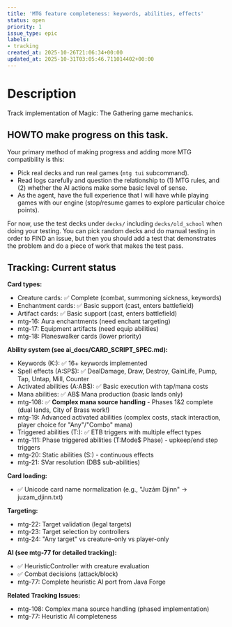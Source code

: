 ```yaml
---
title: 'MTG feature completeness: keywords, abilities, effects'
status: open
priority: 1
issue_type: epic
labels:
- tracking
created_at: 2025-10-26T21:06:34+00:00
updated_at: 2025-10-31T03:05:46.711014402+00:00
---
```


# Description

Track implementation of Magic: The Gathering game mechanics.

## HOWTO make progress on this task.

Your primary method of making progress and adding more MTG compatibility is this:

* Pick real decks and run real games (`mtg tui` subcommand).
* Read logs carefully and question the relationship to (1) MTG rules, and (2)
  whether the AI actions make some basic level of sense.
* As the agent, have the full experience that I will have while playing games
  with our engine (stop/resume games to explore particular choice points).

For now, use the test decks under `decks/` including `decks/old_school` when
doing your testing. You can pick random decks and do manual testing in order to
FIND an issue, but then you should add a test that demonstrates the problem and
do a piece of work that makes the test pass.

## Tracking: Current status

**Card types:**
- Creature cards: ✅ Complete (combat, summoning sickness, keywords)
- Enchantment cards: ✅ Basic support (cast, enters battlefield)
- Artifact cards: ✅ Basic support (cast, enters battlefield)
- mtg-16: Aura enchantments (need enchant targeting)
- mtg-17: Equipment artifacts (need equip abilities)
- mtg-18: Planeswalker cards (lower priority)

**Ability system (see ai_docs/CARD_SCRIPT_SPEC.md):**
- Keywords (K:): ✅ 16+ keywords implemented
- Spell effects (A:SP$): ✅ DealDamage, Draw, Destroy, GainLife, Pump, Tap, Untap, Mill, Counter
- Activated abilities (A:AB$): ✅ Basic execution with tap/mana costs
- Mana abilities: ✅ AB$ Mana production (basic lands only)
- mtg-108: ✅ **Complex mana source handling** - Phases 1&2 complete (dual lands, City of Brass work!)
- mtg-19: Advanced activated abilities (complex costs, stack interaction, player choice for "Any"/"Combo" mana)
- Triggered abilities (T:): ✅ ETB triggers with multiple effect types
- mtg-111: Phase triggered abilities (T:Mode$ Phase) - upkeep/end step triggers
- mtg-20: Static abilities (S:) - continuous effects
- mtg-21: SVar resolution (DB$ sub-abilities)

**Card loading:**
- ✅ Unicode card name normalization (e.g., "Juzám Djinn" → juzam_djinn.txt)

**Targeting:**
- mtg-22: Target validation (legal targets)
- mtg-23: Target selection by controllers
- mtg-24: "Any target" vs creature-only vs player-only

**AI (see mtg-77 for detailed tracking):**
- ✅ HeuristicController with creature evaluation
- ✅ Combat decisions (attack/block)
- mtg-77: Complete heuristic AI port from Java Forge

**Related Tracking Issues:**
- mtg-108: Complex mana source handling (phased implementation)
- mtg-77: Heuristic AI completeness
